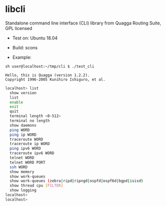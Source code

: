 # libcli
Standalone command line interface (CLI) library from Quagga Routing Suite, GPL licensed


- Test on:
Ubuntu 18.04


- Build:
scons


- Example:
```
sh user@localhost:~/tmp/cli $ ./test_cli 
```
```
Hello, this is Quagga (version 1.2.2).
Copyright 1996-2005 Kunihiro Ishiguro, et al.
```
```sh
localhost> list
  show version
  list
  enable
  exit
  quit
  terminal length <0-512>
  terminal no length
  show daemons
  ping WORD
  ping ip WORD
  traceroute WORD
  traceroute ip WORD
  ping ipv6 WORD
  traceroute ipv6 WORD
  telnet WORD
  telnet WORD PORT
  ssh WORD
  show memory
  show work-queues
  show work-queues (zebra|ripd|ripngd|ospfd|ospf6d|bgpd|isisd)
  show thread cpu [FILTER]
  show logging
localhost> 
localhost> 
```
